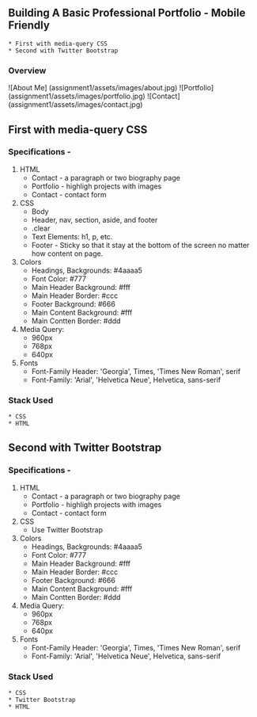 ## Building A Basic Professional Portfolio - Mobile Friendly
	* First with media-query CSS
	* Second with Twitter Bootstrap

### Overview

![About Me] (assignment1/assets/images/about.jpg)
![Portfolio] (assignment1/assets/images/portfolio.jpg)
![Contact] (assignment1/assets/images/contact.jpg)

## First with media-query CSS

### Specifications - 
1. HTML
	* Contact - a paragraph or two biography page
	* Portfolio - highligh projects with images
	* Contact - contact form
2. CSS
	* Body
	* Header, nav, section, aside, and footer
	* .clear
	* Text Elements: h1, p, etc.
	* Footer - Sticky so that it stay at the bottom of the screen no matter how content on page.
3. Colors
	* Headings, Backgrounds: #4aaaa5
	* Font Color: #777
	* Main Header Background: #fff
	* Main Header Border: #ccc
	* Footer Background: #666
	* Main Content Background: #fff
	* Main Contten Border: #ddd
4. Media Query: 
	* 960px
	* 768px
	* 640px
5. Fonts
	* Font-Family Header: 'Georgia', Times, 'Times New Roman', serif
	* Font-Family: 'Arial', 'Helvetica Neue', Helvetica, sans-serif

### Stack Used
	* CSS
	* HTML

## Second with Twitter Bootstrap

### Specifications - 
1. HTML
	* Contact - a paragraph or two biography page
	* Portfolio - highligh projects with images
	* Contact - contact form
2. CSS
	* Use Twitter Bootstrap
3. Colors
	* Headings, Backgrounds: #4aaaa5
	* Font Color: #777
	* Main Header Background: #fff
	* Main Header Border: #ccc
	* Footer Background: #666
	* Main Content Background: #fff
	* Main Contten Border: #ddd
4. Media Query: 
	* 960px
	* 768px
	* 640px
5. Fonts
	* Font-Family Header: 'Georgia', Times, 'Times New Roman', serif
	* Font-Family: 'Arial', 'Helvetica Neue', Helvetica, sans-serif

### Stack Used
	* CSS
	* Twitter Bootstrap
	* HTML